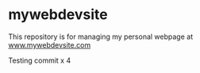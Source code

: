 # mywebdevsite
This repository is for managing my personal webpage at www.mywebdevsite.com

Testing commit x 4
